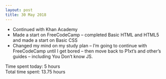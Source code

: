 ```yaml
---
layout: post
title: 30 May 2018
---
```


* Continued with Khan Academy
* Made a start on FreeCodeCamp – completed Basic HTML and HTML5 and made a start on Basic CSS
* Changed my mind on my study plan – I’m going to continue with FreeCodeCamp until I get bored – then move back to P1xt’s and other’s guides – including You Don’t know JS.

Time spent today: 5 hours  
Total time spent: 13.75 hours  